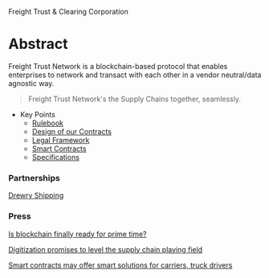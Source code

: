 Freight Trust & Clearing Corporation

# Abstract

Freight Trust Network is a blockchain-based protocol that enables enterprises to network and transact with each other in a vendor neutral/data agnostic way. 

> Freight Trust Network's the Supply Chains together, seamlessly.

- Key Points
	* [Rulebook](https://ft-docs.netlify.app)
	* [Design of our Contracts](https://medium.com/freighttrust/the-dominant-design-of-information-processing-for-the-21st-century-9acdbc86ade7?source=collection_home---4------0-----------------------)
	* [Legal Framework](https://medium.com/freighttrust/accelerating-towards-legal-parity-a-theoretical-framework-for-designing-legal-smart-contracts-6bae3559d91c?source=collection_home---4------3-----------------------)
	* [Smart Contracts](https://medium.com/freighttrust/application-of-traditional-contract-principles-to-smart-contracts-64cad84091bf?source=collection_home---4------1-----------------------)
	* [Specifications](https://github.com/freight-trust/spec)


### Partnerships

[Drewry Shipping](https://drewry.co.uk)


### Press

[Is blockchain finally ready for prime time?](
https://www.freightwaves.com/news/is-blockchain-finally-ready-for-prime-time)

[Digitization promises to level the supply chain playing field](
https://www.freightwaves.com/news/digitization-promises-to-level-the-supply-chain-playing-field)

[Smart contracts may offer smart solutions for carriers, truck drivers](
https://www.freightwaves.com/news/smart-contracts-may-offer-smart-solutions-for-carriers-truck-drivers)
